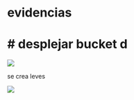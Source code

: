 # evidencias 
# # desplejar bucket d

<p align="center">

![](https://lh3.googleusercontent.com/LSl8aZPQsnLK9NANqLIglTZdBZDVe1MgksaMwJgPoZwhiSPP3Ffd-gvb5r3uhBSzpHOa4NFzWBiMZYeMPYwku_UWVF44ejsbWCChCJ6dkmSyjIOqIbKxqt26MhpRuVVSw0VhonEkFgYVeVrocvcboUWQNlh0V7KgQctnTCRF8olHtSs88H3blqLDDRIrKFUus7baY8BFIX71Rl6Dx9bctx4Etfje3E1d23QQenkJcmTOiYkNdbbc5dseiz_oQHoExyCvA-eTOPer3zWSR9o6pB3Ib16P9x1GkHWa405LLUlh9E5W6fpJ7l8PMZxyRMCIYMBq1knM6d_ec30iBNEzjMoxsgqL_rf4VUFlcK9FUV5fXXJFu4V50mFMnLX9KOJdfuqMkIKsffWZiVWIg9zLPZpFDz9uq46vvMYqU-5YQxSA-HaNdiu6p7K-TMzP_GM85r2Bx2b3bKmDA91TkN)
</p>

se crea leves 

<p align="center">

![](https://lh3.googleusercontent.com/LSl8aZPQsnLK9NANqLIglTZdBZDVe1MgksaMwJgPoZwhiSPP3Ffd-gvb5r3uhBSzpHOa4NFzWBiMZYeMPYwku_UWVF44ejsbWCChCJ6dkmSyjIOqIbKxqt26MhpRuVVSw0VhonEkFgYVeVrocvcboUWQNlh0V7KgQctnTCRF8olHtSs88H3blqLDDRIrKFUus7baY8BFIX71Rl6Dx9bctx4Etfje3E1d23QQenkJcmTOiYkNdbbc5dseiz_oQHoExyCvA-eTOPer3zWSR9o6pB3Ib16P9x1GkHWa405LLUlh9E5W6fpJ7l8PMZxyRMCIYMBq1knM6d_ec30iBNEzjMoxsgqL_rf4VUFlcK9FUV5fXXJFu4V50mFMnLX9KOJdfuqMkIKsffWZiVWIg9zLPZpFDz9uq46vvMYqU-5YQxSA-HaNdiu6p7K-TMzP_GM85r2Bx2b3bKmDA91TkNxX6XRQpI4vhYVuwiXmi4MP10k3E54xHQgW2nafRyPMIigGh9KjhAMQzSWvi6UBL-5HgSvMPFJmuZE1V6xW9_l-ZDpLIozfGElLOMIWqNkM6GBwWqB19rckeOa1ectYZwOftdVDxSiiMhp3nworQ_pk36UZ4qIVKwI4kwOYN0qP3kuSAWeQmWyCZ6WrN-GF2FD2G9Va1iqs1Z0_FelacQ878WHijeAhBX2BIMmjY7z8FnwrF1yd4F50ACQyCKB_Vp7TEU9UBbHdhTRa45lrrKnxsK4AE7SHIz6SczrpvmsoRTk=w1160-h69-no?authuser=0)
</p>
